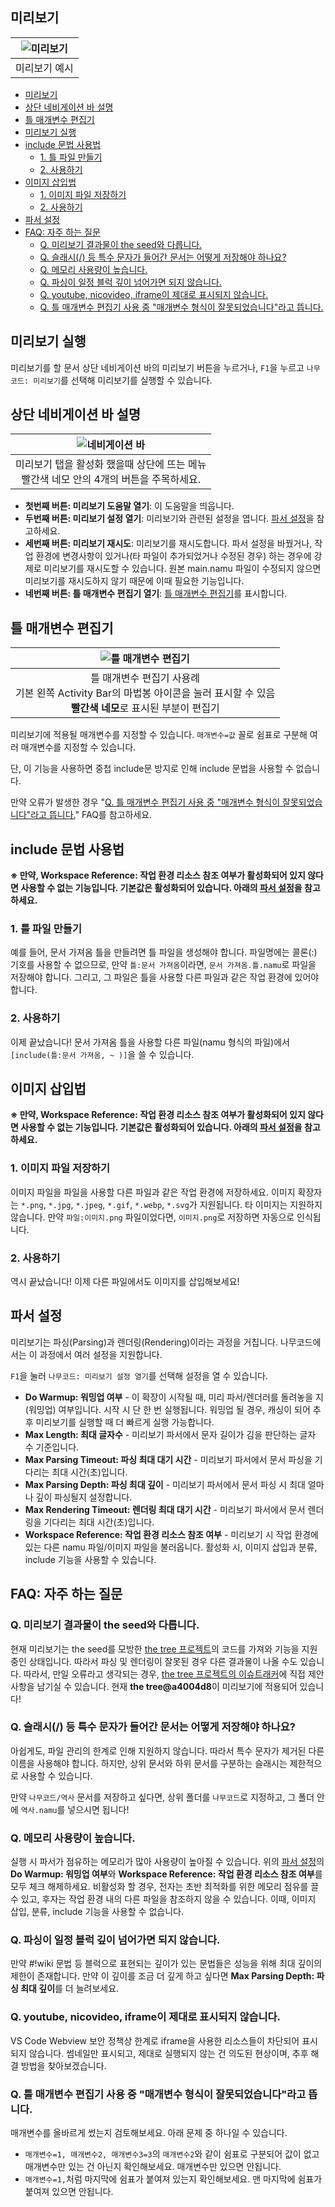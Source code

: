 ## 미리보기
| ![미리보기](../images/namucode_preview_example.png) |
| :---: |
| 미리보기 예시 |

- [미리보기](#미리보기)
- [상단 네비게이션 바 설명](#상단-네비게이션-바-설명)
- [틀 매개변수 편집기](#틀-매개변수-편집기)
- [미리보기 실행](#미리보기-실행)
- [include 문법 사용법](#include-문법-사용법)
  - [1. 틀 파일 만들기](#1-틀-파일-만들기)
  - [2. 사용하기](#2-사용하기)
- [이미지 삽입법](#이미지-삽입법)
  - [1. 이미지 파일 저장하기](#1-이미지-파일-저장하기)
  - [2. 사용하기](#2-사용하기-1)
- [파서 설정](#파서-설정)
- [FAQ: 자주 하는 질문](#faq-자주-하는-질문)
  - [Q. 미리보기 결과물이 the seed와 다릅니다.](#q-미리보기-결과물이-the-seed와-다릅니다)
  - [Q. 슬래시(/) 등 특수 문자가 들어간 문서는 어떻게 저장해야 하나요?](#q-슬래시-등-특수-문자가-들어간-문서는-어떻게-저장해야-하나요)
  - [Q. 메모리 사용량이 높습니다.](#q-메모리-사용량이-높습니다)
  - [Q. 파싱이 일정 블럭 깊이 넘어가면 되지 않습니다.](#q-파싱이-일정-블럭-깊이-넘어가면-되지-않습니다)
  - [Q. youtube, nicovideo, iframe이 제대로 표시되지 않습니다.](#q-youtube-nicovideo-iframe이-제대로-표시되지-않습니다)
  - [Q. 틀 매개변수 편집기 사용 중 "매개변수 형식이 잘못되었습니다"라고 뜹니다.](#q-틀-매개변수-편집기-사용-중-매개변수-형식이-잘못되었습니다라고-뜹니다)

## 미리보기 실행
미리보기를 할 문서 상단 네비게이션 바의 미리보기 버튼을 누르거나, `F1`을 누르고 `나무코드: 미리보기`를 선택해 미리보기를 실행할 수 있습니다.

## 상단 네비게이션 바 설명
| ![네비게이션 바](../images/namucode_preview_navigation.png) |
| :---: |
| 미리보기 탭을 활성화 했을때 상단에 뜨는 메뉴<br>빨간색 네모 안의 4개의 버튼을 주목하세요. |

 * **첫번째 버튼: 미리보기 도움말 열기**: 이 도움말을 띄웁니다.
 * **두번째 버튼: 미리보기 설정 열기**: 미리보기와 관련된 설정을 엽니다. [파서 설정](#파서-설정)을 참고하세요.
 * **세번째 버튼: 미리보기 재시도**: 미리보기를 재시도합니다. 파서 설정을 바꿨거나, 작업 환경에 변경사항이 있거나(타 파일이 추가되었거나 수정된 경우) 하는 경우에 강제로 미리보기를 재시도할 수 있습니다. 원본 main.namu 파일이 수정되지 않으면 미리보기를 재시도하지 않기 때문에 이때 필요한 기능입니다.
 * **네번째 버튼: 틀 매개변수 편집기 열기**: [틀 매개변수 편집기](#틀-매개변수-편집기)를 표시합니다.

## 틀 매개변수 편집기
| ![틀 매개변수 편집기](../images/namucode_parameter_editor.png) |
| :---: |
| 틀 매개변수 편집기 사용례<br>기본 왼쪽 Activity Bar의 마법봉 아이콘을 눌러 표시할 수 있음<br>**빨간색 네모**로 표시된 부분이 편집기 |

미리보기에 적용될 매개변수를 지정할 수 있습니다. `매개변수=값` 꼴로 쉼표로 구분해 여러 매개변수를 지정할 수 있습니다.

단, 이 기능을 사용하면 중첩 include문 방지로 인해 include 문법을 사용할 수 없습니다.

만약 오류가 발생한 경우 "[Q. 틀 매개변수 편집기 사용 중 "매개변수 형식이 잘못되었습니다"라고 뜹니다.](#q-틀-매개변수-편집기-사용-중-매개변수-형식이-잘못되었습니다라고-뜹니다)" FAQ를 참고하세요.
## include 문법 사용법
**※ 만약, Workspace Reference: 작업 환경 리소스 참조 여부가 활성화되어 있지 않다면 사용할 수 없는 기능입니다. 기본값은 활성화되어 있습니다. 아래의 [파서 설정](#파서-설정)을 참고하세요.**

### 1. 틀 파일 만들기
예를 들어, 문서 가져옴 틀을 만들려면 틀 파일을 생성해야 합니다. 파일명에는 콜론(:) 기호를 사용할 수 없으므로, 만약 `틀:문서 가져옴`이라면, `문서 가져옴.틀.namu`로 파일을 저장해야 합니다. 그리고, 그 파일은 틀을 사용할 다른 파일과 같은 작업 환경에 있어야 합니다.

### 2. 사용하기
이제 끝났습니다! 문서 가져옴 틀을 사용할 다른 파일(namu 형식의 파일)에서 `[include(틀:문서 가져옴, ~ )]`을 쓸 수 있습니다.

## 이미지 삽입법
**※ 만약, Workspace Reference: 작업 환경 리소스 참조 여부가 활성화되어 있지 않다면 사용할 수 없는 기능입니다. 기본값은 활성화되어 있습니다. 아래의 [파서 설정](#파서-설정)을 참고하세요.**

### 1. 이미지 파일 저장하기
이미지 파일을 파일을 사용할 다른 파일과 같은 작업 환경에 저장하세요. 이미지 확장자는 `*.png`, `*.jpg`, `*.jpeg`, `*.gif`, `*.webp`, `*.svg`가 지원됩니다. 타 이미지는 지원하지 않습니다. 만약 `파일:이미지.png` 파일이었다면, `이미지.png`로 저장하면 자동으로 인식됩니다.

### 2. 사용하기
역시 끝났습니다! 이제 다른 파일에서도 이미지를 삽입해보세요!

## 파서 설정
미리보기는 파싱(Parsing)과 렌더링(Rendering)이라는 과정을 거칩니다. 나무코드에서는 이 과정에서 여러 설정을 지원합니다.

`F1`을 눌러 `나무코드: 미리보기 설정 열기`를 선택해 설정을 열 수 있습니다.

* **Do Warmup: 워밍업 여부** - 이 확장이 시작될 때, 미리 파서/렌더러를 돌려놓을 지(워밍업) 여부입니다. 시작 시 단 한 번 실행됩니다. 워밍업 될 경우, 캐싱이 되어 추후 미리보기를 실행할 때 더 빠르게 실행 가능합니다.
* **Max Length: 최대 글자수** - 미리보기 파서에서 문자 길이가 김을 판단하는 글자 수 기준입니다.
* **Max Parsing Timeout: 파싱 최대 대기 시간** - 미리보기 파서에서 문서 파싱을 기다리는 최대 시간(초)입니다.
* **Max Parsing Depth: 파싱 최대 깊이** - 미리보기 파서에서 문서 파싱 시 최대 얼마나 깊이 파싱될지 설정합니다.
* **Max Rendering Timeout: 렌더링 최대 대기 시간** - 미리보기 파서에서 문서 렌더링을 기다리는 최대 시간(초)입니다.
* **Workspace Reference: 작업 환경 리소스 참조 여부** - 미리보기 시 작업 환경에 있는 다른 namu 파일/이미지 파일을 불러옵니다. 활성화 시, 이미지 삽입과 분류, include 기능을 사용할 수 있습니다.

## FAQ: 자주 하는 질문
### Q. 미리보기 결과물이 the seed와 다릅니다.
현재 미리보기는 the seed를 모방한 [the tree 프로젝트](https://github.com/wjdgustn/thetree)의 코드를 가져와 기능을 지원 중인 상태입니다. 따라서 파싱 및 렌더링이 잘못된 경우 다른 결과물이 나올 수도 있습니다. 따라서, 만일 오류라고 생각되는 경우, [the tree 프로젝트의 이슈트래커](https://github.com/wjdgustn/thetree/issues)에 직접 제안 사항을 남기실 수 있습니다. 현재 **the tree@a4004d8**이 미리보기에 적용되어 있습니다!

### Q. 슬래시(/) 등 특수 문자가 들어간 문서는 어떻게 저장해야 하나요?
아쉽게도, 파일 관리의 한계로 인해 지원하지 않습니다. 따라서 특수 문자가 제거된 다른 이름을 사용해야 합니다. 하지만, 상위 문서와 하위 문서를 구분하는 슬래시는 제한적으로 사용할 수 있습니다.

만약 `나무코드/역사` 문서를 저장하고 싶다면, 상위 폴더를 `나무코드`로 지정하고, 그 폴더 안에 `역사.namu`를 넣으시면 됩니다!

### Q. 메모리 사용량이 높습니다.
실행 시 파서가 점유하는 메모리가 많아 사용량이 높아질 수 있습니다. 위의 [파서 설정](#파서-설정)의 **Do Warmup: 워밍업 여부**와 **Workspace Reference: 작업 환경 리소스 참조 여부**를 모두 체크 해제하세요. 비활성화 할 경우, 전자는 초반 최적화를 위한 메모리 점유를 끌 수 있고, 후자는 작업 환경 내의 다른 파일을 참조하지 않을 수 있습니다. 이때, 이미지 삽입, 분류, include 기능을 사용할 수 없습니다.

### Q. 파싱이 일정 블럭 깊이 넘어가면 되지 않습니다.
만약 #!wiki 문법 등 블럭으로 표현되는 깊이가 있는 문법들은 성능을 위해 최대 깊이의 제한이 존재합니다. 만약 이 깊이를 조금 더 깊게 하고 싶다면 **Max Parsing Depth: 파싱 최대 깊이**를 더 늘려보세요.

### Q. youtube, nicovideo, iframe이 제대로 표시되지 않습니다.
VS Code Webview 보안 정책상 한계로 iframe을 사용한 리소스들이 차단되어 표시되지 않습니다. 썸네일만 표시되고, 제대로 실행되지 않는 건 의도된 현상이며, 추후 해결 방법을 찾아보겠습니다.

### Q. 틀 매개변수 편집기 사용 중 "매개변수 형식이 잘못되었습니다"라고 뜹니다.
매개변수를 올바르게 썼는지 검토해보세요. 아래 문제 중 하나일 수 있습니다.
 * `매개변수=1, 매개변수2, 매개변수3=3`의 `매개변수2`와 같이 쉼표로 구분되어 값이 없고 매개변수만 있는 건 아닌지 확인해보세요. 매개변수만 있으면 안됩니다.
 * `매개변수=1,`처럼 마지막에 쉼표가 붙여져 있는지 확인해보세요. 맨 마지막에 쉼표가 붙여져 있으면 안됩니다.


